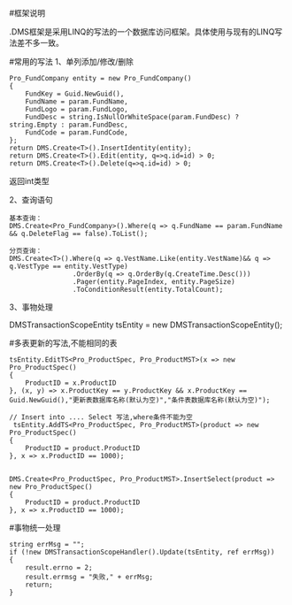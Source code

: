 #框架说明


.DMS框架是采用LINQ的写法的一个数据库访问框架。具体使用与现有的LINQ写法差不多一致。

#常用的写法
1、单列添加/修改/删除   

	Pro_FundCompany entity = new Pro_FundCompany()
	{
		FundKey = Guid.NewGuid(),
		FundName = param.FundName,
		FundLogo = param.FundLogo,
		FundDesc = string.IsNullOrWhiteSpace(param.FundDesc) ? string.Empty : param.FundDesc,
		FundCode = param.FundCode,
	};
	return DMS.Create<T>().InsertIdentity(entity);
	return DMS.Create<T>().Edit(entity, q=>q.id=id) > 0;
	return DMS.Create<T>().Delete(q=>q.id=id) > 0;
	
	
 返回int类型
 
2、查询语句

	基本查询：
	DMS.Create<Pro_FundCompany>().Where(q => q.FundName == param.FundName && q.DeleteFlag == false).ToList();
	
	分页查询： 
	DMS.Create<T>().Where(q => q.VestName.Like(entity.VestName)&& q => q.VestType == entity.VestType)
					.OrderBy(q => q.OrderBy(q.CreateTime.Desc()))
					.Pager(entity.PageIndex, entity.PageSize)
					.ToConditionResult(entity.TotalCount);
 
3、事物处理

DMSTransactionScopeEntity tsEntity = new DMSTransactionScopeEntity();

#多表更新的写法,不能相同的表

	tsEntity.EditTS<Pro_ProductSpec, Pro_ProductMST>(x => new Pro_ProductSpec()
	{
		ProductID = x.ProductID
	}, (x, y) => x.ProductKey == y.ProductKey && x.ProductKey == Guid.NewGuid(),"更新表数据库名称(默认为空)","条件表数据库名称(默认为空)");

	// Insert into .... Select 写法,where条件不能为空
	 tsEntity.AddTS<Pro_ProductSpec, Pro_ProductMST>(product => new Pro_ProductSpec()
	{
		ProductID = product.ProductID
	}, x => x.ProductID == 1000);


	DMS.Create<Pro_ProductSpec, Pro_ProductMST>.InsertSelect(product => new Pro_ProductSpec()
	{
		ProductID = product.ProductID
	}, x => x.ProductID == 1000);

#事物统一处理

	string errMsg = "";
	if (!new DMSTransactionScopeHandler().Update(tsEntity, ref errMsg))
	{
		result.errno = 2;
		result.errmsg = "失败," + errMsg;
		return;
	}


